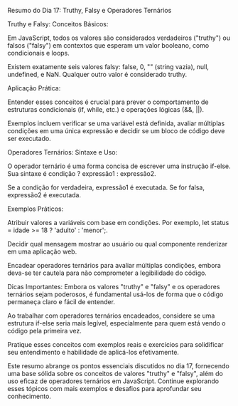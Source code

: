 Resumo do Dia 17: Truthy, Falsy e Operadores Ternários


Truthy e Falsy:
Conceitos Básicos:

Em JavaScript, todos os valores são considerados verdadeiros ("truthy") ou falsos ("falsy") em contextos que esperam um valor booleano, como condicionais e loops.

Existem exatamente seis valores falsy: false, 0, "" (string vazia), null, undefined, e NaN. Qualquer outro valor é considerado truthy.

Aplicação Prática:

Entender esses conceitos é crucial para prever o comportamento de estruturas condicionais (if, while, etc.) e operações lógicas (&&, ||).

Exemplos incluem verificar se uma variável está definida, avaliar múltiplas condições em uma única expressão e decidir se um bloco de código deve ser executado.



Operadores Ternários:
Sintaxe e Uso:

O operador ternário é uma forma concisa de escrever uma instrução if-else. Sua sintaxe é condição ? expressão1 : expressão2.

Se a condição for verdadeira, expressão1 é executada. Se for falsa, expressão2 é executada.

Exemplos Práticos:

Atribuir valores a variáveis com base em condições. Por exemplo, let status = idade >= 18 ? 'adulto' : 'menor';.

Decidir qual mensagem mostrar ao usuário ou qual componente renderizar em uma aplicação web.

Encadear operadores ternários para avaliar múltiplas condições, embora deva-se ter cautela para não comprometer a legibilidade do código.



Dicas Importantes:
Embora os valores "truthy" e "falsy" e os operadores ternários sejam poderosos, é fundamental usá-los de forma que o código permaneça claro e fácil de entender.

Ao trabalhar com operadores ternários encadeados, considere se uma estrutura if-else seria mais legível, especialmente para quem está vendo o código pela primeira vez.

Pratique esses conceitos com exemplos reais e exercícios para solidificar seu entendimento e habilidade de aplicá-los efetivamente.

Este resumo abrange os pontos essenciais discutidos no dia 17, fornecendo uma base sólida sobre os conceitos de valores "truthy" e "falsy", além do uso eficaz de operadores ternários em JavaScript. Continue explorando esses tópicos com mais exemplos e desafios para aprofundar seu conhecimento.